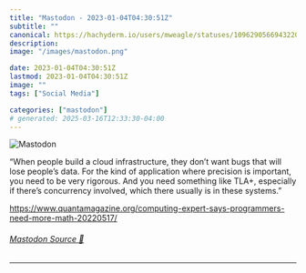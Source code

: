 ```yaml
---
title: "Mastodon - 2023-01-04T04:30:51Z"
subtitle: ""
canonical: https://hachyderm.io/users/mweagle/statuses/109629056694322038
description:
image: "/images/mastodon.png"

date: 2023-01-04T04:30:51Z
lastmod: 2023-01-04T04:30:51Z
image: ""
tags: ["Social Media"]

categories: ["mastodon"]
# generated: 2025-03-16T12:33:30-04:00
---
```

![Mastodon](/images/mastodon.png)

<p>“When people build a cloud infrastructure, they don’t want bugs that will lose people’s data. For the kind of application where precision is important, you need to be very rigorous. And you need something like TLA+, especially if there’s concurrency involved, which there usually is in these systems.”</p><p><a href="https://www.quantamagazine.org/computing-expert-says-programmers-need-more-math-20220517/" target="_blank" rel="nofollow noopener noreferrer" translate="no"><span class="invisible">https://www.</span><span class="ellipsis">quantamagazine.org/computing-e</span><span class="invisible">xpert-says-programmers-need-more-math-20220517/</span></a></p>


###### [Mastodon Source 🐘](https://hachyderm.io/@mweagle/109629056694322038)

___
